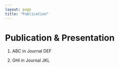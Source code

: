 ```yaml
---
layout: page
title: "Publication"
---
```

# Publication & Presentation

1. ABC in Journal DEF

2. GHI in Journal JKL
